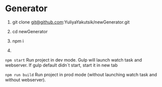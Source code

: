 # Generator

1. git clone git@github.com:YuliyaYakutsik/newGenerator.git

2. cd newGenerator

3. npm i

4.
```npm start```
Run project in dev mode. Gulp will launch watch task and webserver.
If gulp default didn`t start, start it in new tab

```npm run build```
Run project in prod mode (without launching watch task and without webserver).
